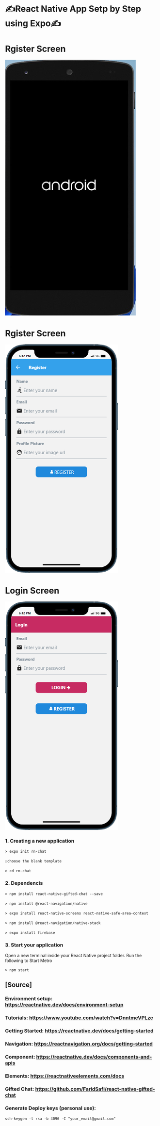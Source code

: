 # ✍️React Native App Setp by Step using Expo✍️

# Rgister Screen

![](assets/images/android.jpg)

# Rgister Screen

![](assets/images/register.png)

# Login Screen

![](assets/images/login.png)



### 1. Creating a new application
```
> expo init rn-chat

☑️choose the blank template

> cd rn-chat

````
### 2. Dependencis

````
> npm install react-native-gifted-chat --save

> npm install @react-navigation/native

> expo install react-native-screens react-native-safe-area-context

> npm install @react-navigation/native-stack

> expo install firebase

````

### 3. Start your application

 Open a new terminal inside your React Native project folder. Run the following to Start Metro

````
> npm start
````

## [Source]

### Environment setup: https://reactnative.dev/docs/environment-setup

### Tutorials: https://www.youtube.com/watch?v=DnntmeVPLzc

### Getting Started: https://reactnative.dev/docs/getting-started

### Navigation: https://reactnavigation.org/docs/getting-started

### Component: https://reactnative.dev/docs/components-and-apis

### Elements: https://reactnativeelements.com/docs

### Gifted Chat: https://github.com/FaridSafi/react-native-gifted-chat



### Generate Deploy keys (personal use): 

````
ssh-keygen -t rsa -b 4096 -C "your_email@gmail.com"
````